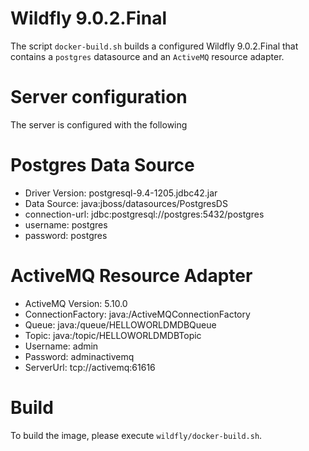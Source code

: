 # Wildfly 9.0.2.Final
The script `docker-build.sh` builds a configured Wildfly 9.0.2.Final that contains a `postgres` datasource 
and an `ActiveMQ` resource adapter. 

# Server configuration
The server is configured with the following
 
# Postgres Data Source
- Driver Version: postgresql-9.4-1205.jdbc42.jar
- Data Source: java:jboss/datasources/PostgresDS
- connection-url: jdbc:postgresql://postgres:5432/postgres
- username: postgres
- password: postgres
 
# ActiveMQ Resource Adapter
- ActiveMQ Version: 5.10.0
- ConnectionFactory: java:/ActiveMQConnectionFactory
- Queue: java:/queue/HELLOWORLDMDBQueue
- Topic: java:/topic/HELLOWORLDMDBTopic
- Username: admin
- Password: adminactivemq
- ServerUrl: tcp://activemq:61616

# Build
To build the image, please execute `wildfly/docker-build.sh`.